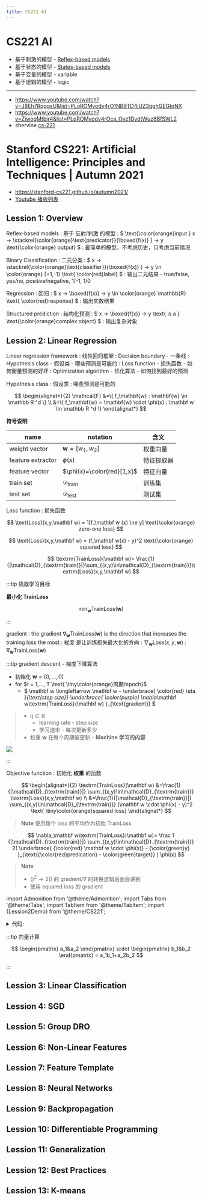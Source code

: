 ```yaml
---
title: CS221 AI
---
```


# CS221 AI

- 基于刺激的模型 - [Reflex-based models](./cs221-reflex.md)
- 基于状态的模型 - [States-based models](./cs221-state.md)
- 基于变量的模型 - variable
- 基于逻辑的模型 - logic

---

- https://www.youtube.com/watch?v=J8Eh7RqggsU&list=PLoROMvodv4rO1NB9TD4iUZ3qghGEGtqNX
- https://www.youtube.com/watch?v=ZiwogMtbjr4&list=PLoROMvodv4rOca_Ovz1DvdtWuz8BfSWL2
- shervine [cs-221](https://stanford.edu/~shervine/teaching/cs-221/)

# Stanford CS221: Artificial Intelligence: Principles and Techniques | Autumn 2021

- https://stanford-cs221.github.io/autumn2021/
- [Youtube 播放列表](https://www.youtube.com/playlist?list=PLoROMvodv4rOca_Ovz1DvdtWuz8BfSWL2)

## Lession 1: Overview

Reflex-based models
: 基于 反射/刺激 的模型
: $
\text{\color{orange}input } x
->
\stackrel{\color{orange}\text{predicator}}{\boxed{f(x)} }
->
y \text{\color{orange} output}
$
: 最简单的模型，不考虑历史，只考虑当前情况

Binary Classification
: 二元分类
: $
x ->
\stackrel{\color{orange}\text{classifier}}{\boxed{f(x)} }
-> y \in \color{orange} \{+1,-1\} \text{ \color{red}label}
$
: 输出二元结果 - true/false, yes/no, positive/negative, 1/-1, 1/0

Regression
: 回归
: $
x -> \boxed{f(x)} -> y \in \color{orange} \mathbb{R} \text{ \color{red}response}
$
: 输出实数结果

Structured prediction
: 结构化预测
: $
x -> \boxed{f(x)} -> y \text{ is a } \text{\color{orange}complex object}
$
: 输出复杂对象

## Lession 2: Linear Regression

Linear regression framework
: 线性回归框架
: Decision boundary - 一条线
: Hypothesis class - 假设类 - 哪些预测是可能的
: Loss function - 损失函数 - 如何衡量预测的好坏
: Optimization algorithm - 优化算法 - 如何找到最好的预测

Hypothesis class
: 假设类
: 哪些预测是可能的

$$
\begin{alignat*}{2}
\mathcal{F}
&=\{ f_\mathbf{w} : \mathbf{w} \in \mathbb R ^d \} \\
&=\{ f_\mathbf{w} = \mathbf{w} \cdot \phi(x) : \mathbf w \in \mathbb R ^d \}
\end{alignat*}
$$

**符号说明**

| name              | notation                      | 含义       |
| ----------------- | ----------------------------- | ---------- |
| weight vector     | $\mathbf w = [ w_1, w_2 ]$    | 权重向量   |
| feature extractor | $\phi(x)$                     | 特征提取器 |
| feature vector    | $\phi(x)=\color{red}[1,x]$    | 特征向量   |
| train set         | $\mathcal D _ \textrm{train}$ | 训练集     |
| test set          | $\mathcal D _ \textrm{test}$  | 测试集     |

Loss function
: 损失函数

$$
\text{Loss}(x,y,\mathbf w) = 1[f_\mathbf w (x) \ne y] \text{\color{orange} zero-one loss}
$$

$$
\text{Loss}(x,y,\mathbf w) = (f_\mathbf w(x) - y)^2 \text{\color{orange} squared loss}
$$

$$
\textrm{TrainLoss}(\mathbf w)=
\frac{1}{|\mathcal{D}_{\textrm{train}}|}\sum_{(x,y)\in\mathcal{D}_{\textrm{train}}}\textrm{Loss}(x,y,\mathbf w)
$$

:::tip 机器学习目标

**最小化 TrainLoss**

$$
\text{min}_\mathbf w \textrm{TrainLoss}(\mathbf w)
$$

:::

gradient
: the gradient $\nabla_\mathbf w\textrm{TrainLoss}(\mathbf w)$ is the direction that increases the training loss the most
: 梯度 是让训练损失最大化的方向
: $\nabla_\mathbf w \textrm{Loss}(x,y,\mathbf w)$
: $\nabla_\mathbf w\textrm{TrainLoss}(\mathbf w)$

:::tip gradient descent - 梯度下降算法

- 初始化 $\mathbf w = [0,...,0]$
- for $t = 1,..., T \text{ \tiny\color{orange}周期/epoch}$
  - $
\mathbf w \longleftarrow
\mathbf w -
  \underbrace{ \color{red} \eta  }_{\text{step size}}
  \underbrace{ \color{purple} \nabla_\mathbf w\textrm{TrainLoss}(\mathbf w) }_{\text{gradient}}
$

> - $\eta \in \mathbb R$
>   - learning rate - step size
>   - 学习速率 - 每次更新多少
> - 权重 $\mathbf w$ 在每个周期被更新 - **Machine 学习的内容**

![](https://stanford.edu/~shervine/teaching/cs-221/illustrations/gradient-descent.png)

:::

Objective function
: 初始化 **权重** 的函数

$$
\begin{alignat*}{2}
\textrm{TrainLoss}(\mathbf w)
&=\frac{1}{|\mathcal{D}_{\textrm{train}}|}
  \sum_{(x,y)\in\mathcal{D}_{\textrm{train}}}
  \textrm{Loss}(x,y,\mathbf w) \\
&=\frac{1}{|\mathcal{D}_{\textrm{train}}|}
  \sum_{(x,y)\in\mathcal{D}_{\textrm{train}}}
  (\mathbf w \cdot \phi(x) - y)^2 \text{ \tiny\color{orange}squared loss}
\end{alignat*}
$$

> **Note** 使用每个 loss 的平均作为初始 TrainLoss

$$
\nabla_\mathbf w\textrm{TrainLoss}(\mathbf w)=
  \frac 1 {|\mathcal{D}_{\textrm{train}}|}
  \sum_{(x,y)\in\mathcal{D}_{\textrm{train}}}
  2(
    \underbrace{
    {\color{red} \mathbf w \cdot \phi(x)} - {\color{green}y}
    }_{\text{{\color{red}predication} - \color{green}target}}
  ) \phi(x)
$$

> **Note**
>
> - $()^2 \longrightarrow 2()$ 的 gradient/$\nabla$ 的转换逻辑后面会讲到
> - 使用 squared loss 的 gradient

import Admonition from '@theme/Admonition';
import Tabs from '@theme/Tabs';
import TabItem from '@theme/TabItem';
import {Lession2Demo} from '@theme/CS221';

<Admonition type="tip" icon="💡" title="Demo">

<details>

<summary>代码:</summary>



<Tabs>
  <TabItem value="javascript" label="JavaScript" default>

```js
function train({ iterations = 200, learningRate = 0.1, log = console.log.bind(console) } = {}) {
  // 训练集
  const trainSet = [
    [1, 1],
    [2, 3],
    [4, 3],
  ];
  log(`train epochs:${iterations} eta:${learningRate}`);
  // Optimization problem
  // 1/3 * sum((w*phi(x) - y) ^ 2)
  const trainLoss = (w) => {
    let sum = 0;
    for (const [x, y] of trainSet) {
      sum += (w[0] * 1 + w[1] * x - y) ** 2;
    }
    return sum * (1 / trainSet.length);
  };
  // 1/3 * sum(2(w*phi(x) - y)phi(x))
  const gradientTrainLoss = (w) => {
    let sum = [0, 0];
    for (const [x, y] of trainSet) {
      let d = 2 * (w[0] * 1 + w[1] * x - y);
      let z = [d * 1, d * x];
      sum = [sum[0] + z[0], sum[1] + z[1]];
    }
    const loss = [sum[0] * (1.0 / trainSet.length), sum[1] * (1.0 / trainSet.length)];
    return loss;
  };
  // Optimization algorithm
  const gradientDescent = (F, gradientF, initialWeightVector) => {
    let w = initialWeightVector;
    let eta = learningRate;
    for (let i = 0; i < iterations; i++) {
      let value = F(w);
      let gradient = gradientF(w);
      w = [w[0] - eta * gradient[0], w[1] - eta * gradient[1]];
      //
      log(`epoch ${i + 1}:`, `w: ${w}, F(w)=${value}, gradient: ${gradient}`);
    }
    return w;
  };
  const w = gradientDescent(trainLoss, gradientTrainLoss, [0, 0]);
  log(`w: ${w}`);
  return { w };
}
```

  </TabItem>
</Tabs>

</details>


<Lession2Demo/>

</Admonition>

:::tip 向量计算

$$
\begin{pmatrix}
  a_1&a_2
\end{pmatrix}
\cdot
\begin{pmatrix}
  b_1&b_2
\end{pmatrix} = a_1b_1+a_2b_2
$$

:::

## Lession 3: Linear Classification

## Lession 4: SGD

## Lession 5: Group DRO

## Lession 6: Non-Linear Features

## Lession 7: Feature Template

## Lession 8: Neural Networks

## Lession 9: Backpropagation

## Lession 10: Differentiable Programming

## Lession 11: Generalization

## Lession 12: Best Practices

## Lession 13: K-means
